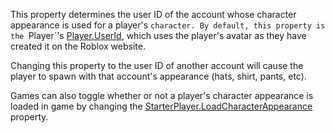 This property determines the user ID of the account whose character appearance is used for a player's `character. By default, this property is the `Player`'s [Player.UserId](https://developer.roblox.com/api-reference/property/Player/UserId), which uses the player's avatar as they have created it on the Roblox website.

Changing this property to the user ID of another account will cause the player to spawn with that account's appearance (hats, shirt, pants, etc).

Games can also toggle whether or not a player's character appearance is loaded in game by changing the [StarterPlayer.LoadCharacterAppearance](https://developer.roblox.com/api-reference/property/StarterPlayer/LoadCharacterAppearance) property.